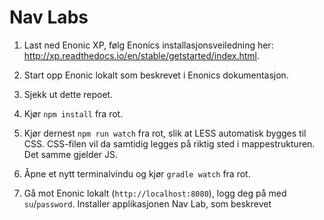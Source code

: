 # Nav Labs

1) Last ned Enonic XP, følg Enonics installasjonsveiledning her: http://xp.readthedocs.io/en/stable/getstarted/index.html. 

2) Start opp Enonic lokalt som beskrevet i Enonics dokumentasjon.

3) Sjekk ut dette repoet.

4) Kjør ``npm install`` fra rot.

5) Kjør dernest ``npm run watch`` fra rot, slik at LESS automatisk bygges til CSS. CSS-filen vil da samtidig legges på riktig sted i mappestrukturen. Det samme gjelder JS. 

6) Åpne et nytt terminalvindu og kjør ``gradle watch`` fra rot. 

7) Gå mot Enonic lokalt (``http://localhost:8080``), logg deg på med ``su``/``password``. Installer applikasjonen Nav Lab, som beskrevet 